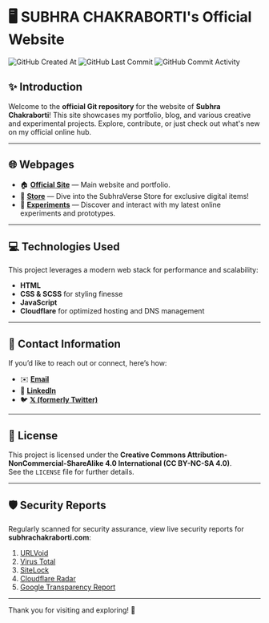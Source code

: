 # 🖥️ **SUBHRA CHAKRABORTI's Official Website**

![GitHub Created At](https://img.shields.io/github/created-at/subhrachakraborti/my-site?style=for-the-badge&color=63f74f)
![GitHub Last Commit](https://img.shields.io/github/last-commit/subhrachakraborti/my-site?display_timestamp=committer&style=for-the-badge&color=63f74f)
![GitHub Commit Activity](https://img.shields.io/github/commit-activity/t/subhrachakraborti/my-site?style=for-the-badge&color=63f74f)

## ✨ Introduction
Welcome to the **official Git repository** for the website of **Subhra Chakraborti**! This site showcases my portfolio, blog, and various creative and experimental projects. Explore, contribute, or just check out what's new on my official online hub. 

---

## 🌐 Webpages
* 🏠 **[Official Site](https://subhrachakraborti.com)** — Main website and portfolio.
* 🛒 **[Store](https://subhrachakraborti.com/shop)** — Dive into the SubhraVerse Store for exclusive digital items!
* 🧪 **[Experiments](https://new.subhrachakraborti.com)** — Discover and interact with my latest online experiments and prototypes.

---

## 💻 Technologies Used
This project leverages a modern web stack for performance and scalability:
- **HTML**
- **CSS & SCSS** for styling finesse
- **JavaScript**
- **Cloudflare** for optimized hosting and DNS management

---

## 📇 Contact Information
If you’d like to reach out or connect, here’s how:
- ✉️ **[Email](mailto:mail@subhrachakraborti.com)**
- 💼 **[LinkedIn](https://www.linkedin.com/in/subhrachakraborti)**
- 🐦 **[𝕏 (formerly Twitter)](https://x.com/Subhra_05)**

---

## 📜 License
This project is licensed under the **Creative Commons Attribution-NonCommercial-ShareAlike 4.0 International (CC BY-NC-SA 4.0)**.  
See the `LICENSE` file for further details.

---

## 🛡️ Security Reports
Regularly scanned for security assurance, view live security reports for **subhrachakraborti.com**:
1. [URLVoid](https://www.urlvoid.com/scan/subhrachakraborti.com/)
2. [Virus Total](https://tinyurl.com/SC-VT-Report)
3. [SiteLock](https://www.sitelock.com/free-website-scan/?domain=subhrachakraborti.com)
4. [Cloudflare Radar](https://radar.cloudflare.com/scan/53d523e8-3d0c-4396-a31f-36168e72833f)
5. [Google Transparency Report](https://tinyurl.com/SC-GT-Reoprt)

---

Thank you for visiting and exploring! 🚀
